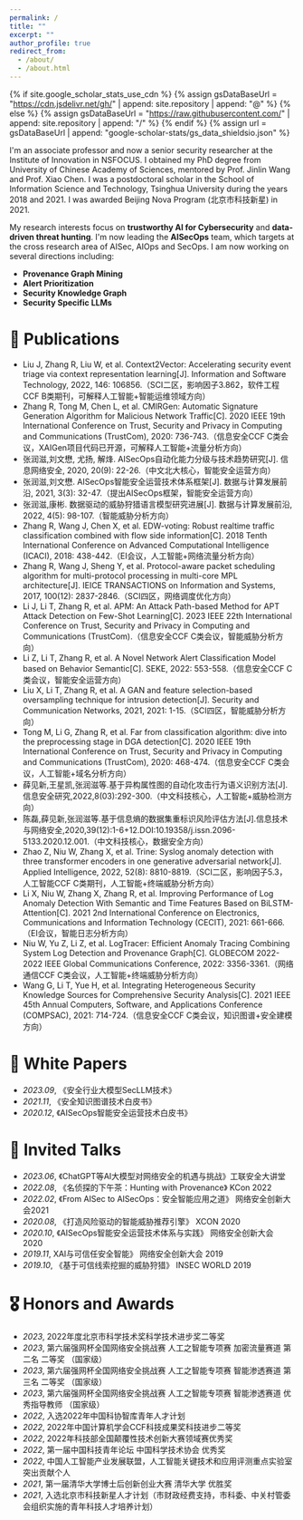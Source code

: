 ```yaml
---
permalink: /
title: ""
excerpt: ""
author_profile: true
redirect_from: 
  - /about/
  - /about.html
---
```


{% if site.google_scholar_stats_use_cdn %}
{% assign gsDataBaseUrl = "https://cdn.jsdelivr.net/gh/" | append: site.repository | append: "@" %}
{% else %}
{% assign gsDataBaseUrl = "https://raw.githubusercontent.com/" | append: site.repository | append: "/" %}
{% endif %}
{% assign url = gsDataBaseUrl | append: "google-scholar-stats/gs_data_shieldsio.json" %}

<span class='anchor' id='about-me'></span>

I'm an associate professor and now a senior security researcher at the Institute of Innovation in NSFOCUS. I obtained my PhD degree from University of Chinese Academy of Sciences, mentored by Prof. Jinlin Wang and Prof. Xiao Chen. I was a postdoctoral scholar in the School of Information Science and Technology, Tsinghua University during the years 2018 and 2021. I was awarded Beijing Nova Program (北京市科技新星) in 2021.

<p>
My research interests focus on <b>trustworthy AI for Cybersecurity</b> and <b>data-driven threat hunting</b>. I'm now leading the <b>AISecOps</b> team, which targets at the cross research area of AISec, AIOps and SecOps. 
I am now working on several directions including: 
</p>
<div>
<ul>
<li><b>Provenance Graph Mining</b></li>                  
<li><b>Alert Prioritization</b></li>
<li><b>Security Knowledge Graph</b></li>
<li><b>Security Specific LLMs</b></li>
</ul>
</div>

<!-- # 🔥 News
- *2022.02*: &nbsp;🎉🎉 Lorem ipsum dolor sit amet, consectetur adipiscing elit. Vivamus ornare aliquet ipsum, ac tempus justo dapibus sit amet. 
- *2022.02*: &nbsp;🎉🎉 Lorem ipsum dolor sit amet, consectetur adipiscing elit. Vivamus ornare aliquet ipsum, ac tempus justo dapibus sit amet.  -->

# 📝 Publications 

<!-- - [Lorem ipsum dolor sit amet, consectetur adipiscing elit. Vivamus ornare aliquet ipsum, ac tempus justo dapibus sit amet](https://github.com), A, B, C, **CVPR 2020** -->

- Liu J, Zhang R, Liu W, et al. Context2Vector: Accelerating security event triage via context representation learning[J]. Information and Software Technology, 2022, 146: 106856.（SCI二区，影响因子3.862，软件工程CCF B类期刊，可解释人工智能+智能运维领域方向）
- Zhang R, Tong M, Chen L, et al. CMIRGen: Automatic Signature Generation Algorithm for Malicious Network Traffic[C]. 2020 IEEE 19th International Conference on Trust, Security and Privacy in Computing and Communications (TrustCom), 2020: 736-743.（信息安全CCF C类会议，XAIGen项目代码已开源，可解释人工智能+流量分析方向）
- 张润滋,刘文懋, 尤扬, 解烽. AISecOps自动化能力分级与技术趋势研究[J]. 信息网络安全, 2020, 20(9): 22-26.（中文北大核心，智能安全运营方向）
- 张润滋,刘文懋. AISecOps智能安全运营技术体系框架[J]. 数据与计算发展前沿, 2021, 3(3): 32-47.（提出AISecOps框架，智能安全运营方向）
- 张润滋,康彬. 数据驱动的威胁狩猎语言模型研究进展[J]. 数据与计算发展前沿, 2022, 4(5): 98-107.（智能威胁分析方向）
- Zhang R, Wang J, Chen X, et al. EDW-voting: Robust realtime traffic classification combined with flow side information[C]. 2018 Tenth International Conference on Advanced Computational Intelligence (ICACI), 2018: 438-442.（EI会议，人工智能+网络流量分析方向）
- Zhang R, Wang J, Sheng Y, et al. Protocol-aware packet scheduling algorithm for multi-protocol processing in multi-core MPL architecture[J]. IEICE TRANSACTIONS on Information and Systems, 2017, 100(12): 2837-2846.（SCI四区，网络调度优化方向）
- Li J, Li T, Zhang R, et al. APM: An Attack Path-based Method for APT Attack Detection on Few-Shot Learning[C]. 2023 IEEE 22th International Conference on Trust, Security and Privacy in Computing and Communications (TrustCom).（信息安全CCF C类会议，智能威胁分析方向）
- Li Z, Li T, Zhang R, et al. A Novel Network Alert Classification Model based on Behavior Semantic[C]. SEKE, 2022: 553-558.（信息安全CCF C类会议，智能安全运营方向）
- Liu X, Li T, Zhang R, et al. A GAN and feature selection-based oversampling technique for intrusion detection[J]. Security and Communication Networks, 2021, 2021: 1-15.（SCI四区，智能威胁分析方向）
- Tong M, Li G, Zhang R, et al. Far from classification algorithm: dive into the preprocessing stage in DGA detection[C]. 2020 IEEE 19th International Conference on Trust, Security and Privacy in Computing and Communications (TrustCom), 2020: 468-474.（信息安全CCF C类会议，人工智能+域名分析方向）
- 薛见新,王星凯,张润滋等.基于异构属性图的自动化攻击行为语义识别方法[J].信息安全研究,2022,8(03):292-300.（中文科技核心，人工智能+威胁检测方向）
- 陈磊,薛见新,张润滋等.基于信息熵的数据集重标识风险评估方法[J].信息技术与网络安全,2020,39(12):1-6+12.DOI:10.19358/j.issn.2096-5133.2020.12.001.（中文科技核心，数据安全方向）
- Zhao Z, Niu W, Zhang X, et al. Trine: Syslog anomaly detection with three transformer encoders in one generative adversarial network[J]. Applied Intelligence, 2022, 52(8): 8810-8819.（SCI二区，影响因子5.3，人工智能CCF C类期刊，人工智能+终端威胁分析方向）
- Li X, Niu W, Zhang X, Zhang R, et al. Improving Performance of Log Anomaly Detection With Semantic and Time Features Based on BiLSTM-Attention[C]. 2021 2nd International Conference on Electronics, Communications and Information Technology (CECIT), 2021: 661-666.（EI会议，智能日志分析方向）
- Niu W, Yu Z, Li Z, et al. LogTracer: Efficient Anomaly Tracing Combining System Log Detection and Provenance Graph[C]. GLOBECOM 2022-2022 IEEE Global Communications Conference, 2022: 3356-3361.（网络通信CCF C类会议，人工智能+终端威胁分析方向）
- Wang G, Li T, Yue H, et al. Integrating Heterogeneous Security Knowledge Sources for Comprehensive Security Analysis[C]. 2021 IEEE 45th Annual Computers, Software, and Applications Conference (COMPSAC), 2021: 714-724.（信息安全CCF C类会议，知识图谱+安全建模方向）

# 📖 White Papers
- *2023.09*, 《安全行业大模型SecLLM技术》
- *2021.11*, 《安全知识图谱技术白皮书》
- *2020.12*, 《AISecOps智能安全运营技术白皮书》

# 💬 Invited Talks
<!-- - *2021.06*, Lorem ipsum dolor sit amet, consectetur adipiscing elit. Vivamus ornare aliquet ipsum, ac tempus justo dapibus sit amet. 
- *2021.03*, Lorem ipsum dolor sit amet, consectetur adipiscing elit. Vivamus ornare aliquet ipsum, ac tempus justo dapibus sit amet.  \| [\[video\]](https://github.com/) -->

- *2023.06*, 《ChatGPT等AI大模型对网络安全的机遇与挑战》工联安全大讲堂
- *2022.08*, 《名侦探的下午茶：Hunting with Provenance》 KCon 2022
- *2022.02*, 《From AISec to AISecOps：安全智能应用之道》 网络安全创新大会2021
- *2020.08*, 《打造风险驱动的智能威胁推荐引擎》 XCON 2020 
- *2020.10*, 《AISecOps智能安全运营技术体系与实践》 网络安全创新大会 2020
- *2019.11*, XAI与可信任安全智能》 网络安全创新大会 2019
- *2019.10*, 《基于可信线索挖掘的威胁狩猎》 INSEC WORLD 2019

# 🎖 Honors and Awards
- *2023*, 2022年度北京市科学技术奖科学技术进步奖二等奖
- *2023*, 第六届强网杯全国网络安全挑战赛 人工之智能专项赛 加密流量赛道 第二名 二等奖 （国家级）
- *2023*, 第六届强网杯全国网络安全挑战赛 人工之智能专项赛 智能渗透赛道 第三名 二等奖 （国家级）
- *2023*, 第六届强网杯全国网络安全挑战赛 人工之智能专项赛 智能渗透赛道 优秀指导教师  （国家级）
- *2022*, 入选2022年中国科协智库青年人才计划
- *2022*, 2022年中国计算机学会CCF科技成果奖科技进步二等奖
- *2022*, 2022年科技部全国颠覆性技术创新大赛领域赛优秀奖
- *2022*, 第一届中国科技青年论坛 中国科学技术协会 优秀奖
- *2022*, 中国人工智能产业发展联盟，人工智能关键技术和应用评测重点实验室 突出贡献个人
- *2021*, 第一届清华大学博士后创新创业大赛 清华大学 优胜奖
- *2021*, 入选北京市科技新星人才计划（市财政经费支持，市科委、中关村管委会组织实施的青年科技人才培养计划）